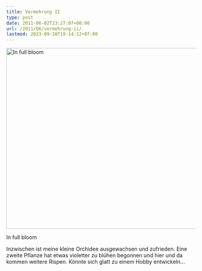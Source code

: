 ```yaml
---
title: Vermehrung II
type: post
date: 2011-06-02T23:27:07+00:00
url: /2011/06/vermehrung-ii/
lastmod: 2023-09-10T19:14:12+07:00
---
```

<div class="media image">
  <a href="http://www.flickr.com/photos/schreibblogade/5793037047/" title="In full bloom by Patrick Kollitsch, on Flickr"><img src="//farm6.static.flickr.com/5309/5793037047_153073df83_z.jpg" width="640" height="480" alt="In full bloom" /></a></p>

  <p>
    In full bloom
  </p>
</div>

Inzwischen ist meine kleine Orchidee ausgewachsen und zufrieden. Eine zweite Pflanze hat etwas violetter zu blühen begonnen und hier und da kommen weitere Rispen. Könnte sich glatt zu einem Hobby entwickeln...
